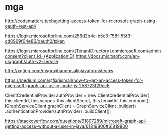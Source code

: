 # mga

http://codematters.tech/getting-access-token-for-microsoft-graph-using-oauth-rest-api/


https://login.microsoftonline.com/256d2b4c-b5c3-758f-55f3-cd8969f04e86/oauth2/token

https://login.microsoftonline.com/{TenantDirectory}.onmicrosoft.com/adminconsent?client_id={ApplicationID}
https://docs.microsoft.com/en-us/graph/auth-v2-service

http://xqting.com/msgraphandmsalinjavaformsteams

https://medium.com/@fiqriismail/how-to-get-an-access-token-for-microsoft-graph-api-using-node-js-258723f29cc6


ClientCredentialProvider authProvider = new ClientCredentialProvider(
            this.clientId,
            this.scopes,
            this.clientSecret,
            this.tenantId,
            this.endpoint);
IGraphServiceClient graphClient = GraphServiceClient
            .builder()
            .authenticationProvider(authProvider)
            .buildClient();

https://stackoverflow.com/questions/61807289/microsoft-graph-api-getting-access-without-a-user-in-java/61819800#61819800
